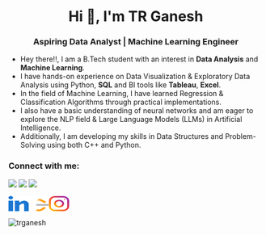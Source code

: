 <h1 align="center">Hi 👋, I'm TR Ganesh</h1>
<h3 align="center">Aspiring Data Analyst | Machine Learning Engineer</h3>

- Hey there!!, I am a B.Tech student with an interest in **Data Analysis** and **Machine Learning**.
- I have hands-on experience on Data Visualization & Exploratory Data Analysis using Python, **SQL** and BI tools like **Tableau**, **Excel**.
- In the field of Machine Learning, I have learned Regression & Classification Algorithms through practical implementations.
- I also have a basic understanding of neural networks and am eager to explore the NLP field & Large Language Models (LLMs) in Artificial Intelligence.
- Additionally, I am developing my skills in Data Structures and Problem-Solving using both C++ and Python.

<h3 align="left">Connect with me:</h3>
<div> <a href="https://www.linkedin.com/in/tr-ganesh-b5363821b/" target="_blank"><img src="https://img.shields.io/badge/LinkedIn-0077B5?style=for-the-badge&logo=linkedin&logoColor=white" target="_blank"></a>
<a href="https://github.com/trganesh" target="_blank"><img src="https://img.shields.io/badge/GitHub-100000?style=for-the-badge&logo=github&logoColor=white" target="_blank"></a>
<!-- <a href="https://instagram.com/trganesh" target="_blank"><img src="https://img.shields.io/badge/Instagram-E4405F?style=for-the-badge&logo=instagram&logoColor=white" target="_blank"></a>  -->
<a href = "mailto:trtr2823@gmail.com"><img src="https://img.shields.io/badge/-Gmail-%23333?style=for-the-badge&logo=gmail&logoColor=white" target="_blank"></a>
</div>
<p align="left">
<a href="https://linkedin.com/in/TR Ganesh" target="blank"><img align="center" src="https://raw.githubusercontent.com/teamedwardforever/Readme-Generator/71f25dd8b98329b168142a6b782a107b75eab178/svg/Social/linked-in-alt.svg" alt="TR Ganesh" height="30" width="40" /></a><a href="https://www.leetcode.com/TrGanesh" target="blank"><img align="center" src="https://raw.githubusercontent.com/teamedwardforever/Readme-Generator/71f25dd8b98329b168142a6b782a107b75eab178/svg/Social/leet-code.svg" alt="TrGanesh" height="30" width="40" /></a><a href="https://instagram.com/trganesh" target="blank"><img align="center" src="https://raw.githubusercontent.com/teamedwardforever/Readme-Generator/71f25dd8b98329b168142a6b782a107b75eab178/svg/Social/instagram.svg" alt="trganesh" height="30" width="40" /></a></p>
</div>

<p align="left"> <img src="https://komarev.com/ghpvc/?username=trganesh&label=Profile%20views&color=0e75b6&style=flat" alt="trganesh" /> </p>

